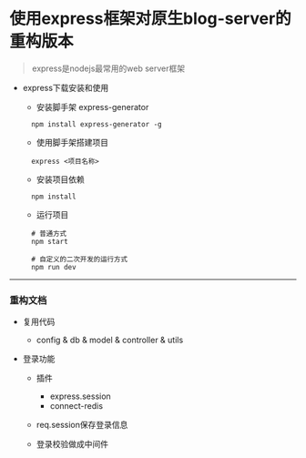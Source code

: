 # 使用express框架对原生blog-server的重构版本

> express是nodejs最常用的web server框架

- express下载安装和使用

  - 安装脚手架 express-generator

  ```
    npm install express-generator -g
  ```
  
  - 使用脚手架搭建项目

  ```
    express <项目名称>
  ```

  - 安装项目依赖

  ```
    npm install
  ```

  - 运行项目

  ```
    # 普通方式
    npm start

    # 自定义的二次开发的运行方式
    npm run dev
  ```

-------------------

### 重构文档

- 复用代码

  - config & db & model & controller & utils

- 登录功能

  - 插件
    - express.session
    - connect-redis

  - req.session保存登录信息

  - 登录校验做成中间件


  
